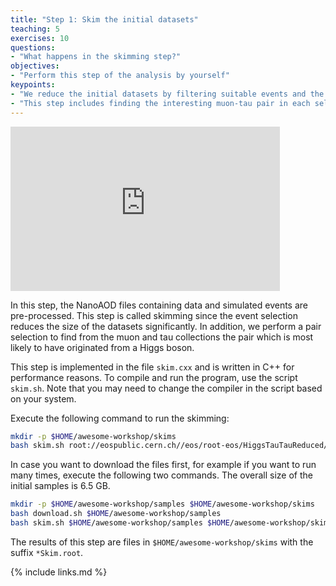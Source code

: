 ```yaml
---
title: "Step 1: Skim the initial datasets"
teaching: 5
exercises: 10
questions:
- "What happens in the skimming step?"
objectives:
- "Perform this step of the analysis by yourself"
keypoints:
- "We reduce the initial datasets by filtering suitable events and the selection of the interesting observables."
- "This step includes finding the interesting muon-tau pair in each selected event."
---
```

<iframe width="431" height="263" src="https://www.youtube.com/embed/KgDgn6tEhiE?list=PLKZ9c4ONm-Vk0wnDKaaovoEkOk3PVdL0V" frameborder="0" allow="accelerometer; autoplay; encrypted-media; gyroscope; picture-in-picture" allowfullscreen></iframe>

In this step, the NanoAOD files containing data and simulated events are pre-processed. This step is called skimming since the event selection reduces the size of the datasets significantly. In addition, we perform a pair selection to find from the muon and tau collections the pair which is most likely to have originated from a Higgs boson.

This step is implemented in the file `skim.cxx` and is written in C++ for performance reasons. To compile and run the program, use the script `skim.sh`. Note that you may need to change the compiler in the script based on your system.

Execute the following command to run the skimming:

```bash
mkdir -p $HOME/awesome-workshop/skims
bash skim.sh root://eospublic.cern.ch//eos/root-eos/HiggsTauTauReduced/ $HOME/awesome-workshop/skims
```

In case you want to download the files first, for example if you want to run many times, execute the following two commands. The overall size of the initial samples is 6.5 GB.

```bash
mkdir -p $HOME/awesome-workshop/samples $HOME/awesome-workshop/skims
bash download.sh $HOME/awesome-workshop/samples
bash skim.sh $HOME/awesome-workshop/samples $HOME/awesome-workshop/skims
```

The results of this step are files in `$HOME/awesome-workshop/skims` with the suffix `*Skim.root`.

{% include links.md %}
